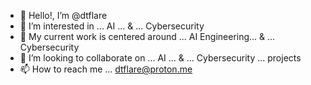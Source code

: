 - 👋 Hello!, I’m @dtflare
- 👀 I’m interested in ... AI ... & ... Cybersecurity
- 🌱 My current work is centered around ... AI Engineering... & ... Cybersecurity
- 💞️ I’m looking to collaborate on ... AI ... & ... Cybersecurity ... projects
- 📫 How to reach me ... dtflare@proton.me

<!---
dtflare/dtflare is a ✨ special ✨ repository because its `README.md` (this file) appears on your GitHub profile.
You can click the Preview link to take a look at your changes.
--->
